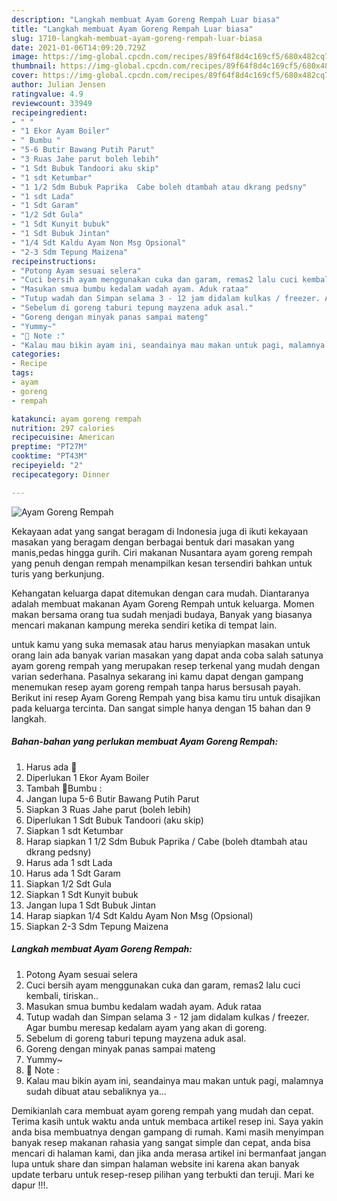 ```yaml
---
description: "Langkah membuat Ayam Goreng Rempah Luar biasa"
title: "Langkah membuat Ayam Goreng Rempah Luar biasa"
slug: 1710-langkah-membuat-ayam-goreng-rempah-luar-biasa
date: 2021-01-06T14:09:20.729Z
image: https://img-global.cpcdn.com/recipes/89f64f8d4c169cf5/680x482cq70/ayam-goreng-rempah-foto-resep-utama.jpg
thumbnail: https://img-global.cpcdn.com/recipes/89f64f8d4c169cf5/680x482cq70/ayam-goreng-rempah-foto-resep-utama.jpg
cover: https://img-global.cpcdn.com/recipes/89f64f8d4c169cf5/680x482cq70/ayam-goreng-rempah-foto-resep-utama.jpg
author: Julian Jensen
ratingvalue: 4.9
reviewcount: 33949
recipeingredient:
- " "
- "1 Ekor Ayam Boiler"
- " Bumbu "
- "5-6 Butir Bawang Putih Parut"
- "3 Ruas Jahe parut boleh lebih"
- "1 Sdt Bubuk Tandoori aku skip"
- "1 sdt Ketumbar"
- "1 1/2 Sdm Bubuk Paprika  Cabe boleh dtambah atau dkrang pedsny"
- "1 sdt Lada"
- "1 Sdt Garam"
- "1/2 Sdt Gula"
- "1 Sdt Kunyit bubuk"
- "1 Sdt Bubuk Jintan"
- "1/4 Sdt Kaldu Ayam Non Msg Opsional"
- "2-3 Sdm Tepung Maizena"
recipeinstructions:
- "Potong Ayam sesuai selera"
- "Cuci bersih ayam menggunakan cuka dan garam, remas2 lalu cuci kembali, tiriskan.."
- "Masukan smua bumbu kedalam wadah ayam. Aduk rataa"
- "Tutup wadah dan Simpan selama 3 - 12 jam didalam kulkas / freezer. Agar bumbu meresap kedalam ayam yang akan di goreng."
- "Sebelum di goreng taburi tepung mayzena aduk asal."
- "Goreng dengan minyak panas sampai mateng"
- "Yummy~"
- "📌 Note :"
- "Kalau mau bikin ayam ini, seandainya mau makan untuk pagi, malamnya sudah dibuat atau sebaliknya ya..."
categories:
- Recipe
tags:
- ayam
- goreng
- rempah

katakunci: ayam goreng rempah 
nutrition: 297 calories
recipecuisine: American
preptime: "PT27M"
cooktime: "PT43M"
recipeyield: "2"
recipecategory: Dinner

---
```



![Ayam Goreng Rempah](https://img-global.cpcdn.com/recipes/89f64f8d4c169cf5/680x482cq70/ayam-goreng-rempah-foto-resep-utama.jpg)

Kekayaan adat yang sangat beragam di Indonesia juga di ikuti kekayaan masakan yang beragam dengan berbagai bentuk dari masakan yang manis,pedas hingga gurih. Ciri makanan Nusantara ayam goreng rempah yang penuh dengan rempah menampilkan kesan tersendiri bahkan untuk turis yang berkunjung.




Kehangatan keluarga dapat ditemukan dengan cara mudah. Diantaranya adalah membuat makanan Ayam Goreng Rempah untuk keluarga. Momen makan bersama orang tua sudah menjadi budaya, Banyak yang biasanya mencari makanan kampung mereka sendiri ketika di tempat lain.

untuk kamu yang suka memasak atau harus menyiapkan masakan untuk orang lain ada banyak varian masakan yang dapat anda coba salah satunya ayam goreng rempah yang merupakan resep terkenal yang mudah dengan varian sederhana. Pasalnya sekarang ini kamu dapat dengan gampang menemukan resep ayam goreng rempah tanpa harus bersusah payah.
Berikut ini resep Ayam Goreng Rempah yang bisa kamu tiru untuk disajikan pada keluarga tercinta. Dan sangat simple hanya dengan 15 bahan dan 9 langkah.


<!--inarticleads1-->

##### Bahan-bahan yang perlukan membuat Ayam Goreng Rempah:

1. Harus ada  🍗
1. Diperlukan 1 Ekor Ayam Boiler
1. Tambah  🧂Bumbu :
1. Jangan lupa 5-6 Butir Bawang Putih Parut
1. Siapkan 3 Ruas Jahe parut (boleh lebih)
1. Diperlukan 1 Sdt Bubuk Tandoori (aku skip)
1. Siapkan 1 sdt Ketumbar
1. Harap siapkan 1 1/2 Sdm Bubuk Paprika / Cabe (boleh dtambah atau dkrang pedsny)
1. Harus ada 1 sdt Lada
1. Harus ada 1 Sdt Garam
1. Siapkan 1/2 Sdt Gula
1. Siapkan 1 Sdt Kunyit bubuk
1. Jangan lupa 1 Sdt Bubuk Jintan
1. Harap siapkan 1/4 Sdt Kaldu Ayam Non Msg (Opsional)
1. Siapkan 2-3 Sdm Tepung Maizena




<!--inarticleads2-->

##### Langkah membuat  Ayam Goreng Rempah:

1. Potong Ayam sesuai selera
1. Cuci bersih ayam menggunakan cuka dan garam, remas2 lalu cuci kembali, tiriskan..
1. Masukan smua bumbu kedalam wadah ayam. Aduk rataa
1. Tutup wadah dan Simpan selama 3 - 12 jam didalam kulkas / freezer. Agar bumbu meresap kedalam ayam yang akan di goreng.
1. Sebelum di goreng taburi tepung mayzena aduk asal.
1. Goreng dengan minyak panas sampai mateng
1. Yummy~
1. 📌 Note :
1. Kalau mau bikin ayam ini, seandainya mau makan untuk pagi, malamnya sudah dibuat atau sebaliknya ya...




Demikianlah cara membuat ayam goreng rempah yang mudah dan cepat. Terima kasih untuk waktu anda untuk membaca artikel resep ini. Saya yakin anda bisa membuatnya dengan gampang di rumah. Kami masih menyimpan banyak resep makanan rahasia yang sangat simple dan cepat, anda bisa mencari di halaman kami, dan jika anda merasa artikel ini bermanfaat jangan lupa untuk share dan simpan halaman website ini karena akan banyak update terbaru untuk resep-resep pilihan yang terbukti dan teruji. Mari ke dapur !!!. 
